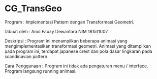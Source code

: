 # CG_TransGeo
Program :
Implementasi Pattern dengan Transformasi Geometri.

Dibuat oleh :
Andi Fauzy Dewantara 
NIM 181511007

Deskripsi :
Program ini menampilkan beberapa animasi yang mengimplementasikan transformasi geometri. Animasi yang ditampilkan pada program ini, terdapat japanese crest dan pola dasar lingkaran pada scandinavian pattern.

Cara Penggunaan :
Program ini tidak ada pengaturan menu / interface. Program langsung running animasi.
